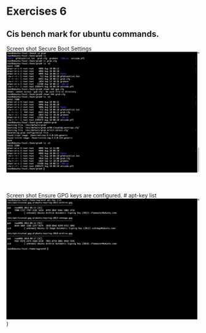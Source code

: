 # Exercises 6
## Cis bench mark for ubuntu commands.<br>
Screen shot  Secure Boot Settings
![command screen shot](/images/Secure%20Boot%20Settings%20Screen%20Shot.png)

<br><br>
Screen shot  Ensure GPG keys are configured. # apt-key list
![command screen shot](/images/Apt-key%20list%20Screen%20Shot%20.png))